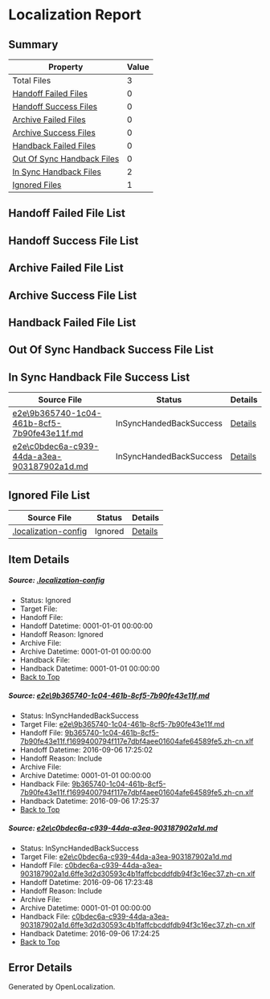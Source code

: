 # <a name='report-top'></a> Localization Report

## Summary
 Property | Value 
 -------- | ----- 
 Total Files | 3
[ Handoff Failed Files ](#handoff-failed-list)| 0
[ Handoff Success Files ](#handoff-success-list)| 0
[ Archive Failed Files ](#archive-failed-list)| 0
[ Archive Success Files ](#archive-success-list)| 0
[ Handback Failed Files ](#handback-failed-list)| 0
[ Out Of Sync Handback Files ](#outofsync-handback-success-list)| 0
[ In Sync Handback Files ](#insync-handback-success-list)| 2
[ Ignored Files ](#ignored-list)| 1

## <a name='handoff-failed-list'></a> Handoff Failed File List

## <a name='handoff-success-list'></a> Handoff Success File List

## <a name='archive-failed-list'></a> Archive Failed File List

## <a name='archive-success-list'></a> Archive Success File List

## <a name='handback-failed-list'></a> Handback Failed File List

## <a name='outofsync-handback-success-list'></a> Out Of Sync Handback Success File List

## <a name='insync-handback-success-list'></a> In Sync Handback File Success List
 Source File | Status | Details 
 ----------- | ------ | ------- 
 [e2e\9b365740-1c04-461b-8cf5-7b90fe43e11f.md](https://github.com/OpenLocalizationTestOrg/ol-test0/blob/c6773ea5c84dba20c0d3cff2f22216c332e31b85/e2e/9b365740-1c04-461b-8cf5-7b90fe43e11f.md) | InSyncHandedBackSuccess | [Details](#f1eb80f436033c92022dbc7391c6038c161a0a531)
 [e2e\c0bdec6a-c939-44da-a3ea-903187902a1d.md](https://github.com/OpenLocalizationTestOrg/ol-test0/blob/c3cbf53cd703fe5c857c65134ab3da3df5d421f1/e2e/c0bdec6a-c939-44da-a3ea-903187902a1d.md) | InSyncHandedBackSuccess | [Details](#918a3bb0fdd69a188d8d5636cea2b2c257ddbb8a2)

## <a name='ignored-list'></a> Ignored File List
 Source File | Status | Details 
 ----------- | ------ | ------- 
 [.localization-config](https://github.com/OpenLocalizationTestOrg/ol-test0/blob/c6773ea5c84dba20c0d3cff2f22216c332e31b85/.localization-config) | Ignored | [Details](#3d4f252ac210baf56311d7e97dcc2db10974dbd20)

## Item Details
##### <a name='3d4f252ac210baf56311d7e97dcc2db10974dbd20'></a> Source: [.localization-config](https://github.com/OpenLocalizationTestOrg/ol-test0/blob/c6773ea5c84dba20c0d3cff2f22216c332e31b85/.localization-config)
* Status: Ignored
* Target File: 
* Handoff File: 
* Handoff Datetime: 0001-01-01 00:00:00
* Handoff Reason: Ignored
* Archive File: 
* Archive Datetime: 0001-01-01 00:00:00
* Handback File: 
* Handback Datetime: 0001-01-01 00:00:00
* [Back to Top](#report-top)

##### <a name='f1eb80f436033c92022dbc7391c6038c161a0a531'></a> Source: [e2e\9b365740-1c04-461b-8cf5-7b90fe43e11f.md](https://github.com/OpenLocalizationTestOrg/ol-test0/blob/c6773ea5c84dba20c0d3cff2f22216c332e31b85/e2e/9b365740-1c04-461b-8cf5-7b90fe43e11f.md)
* Status: InSyncHandedBackSuccess
* Target File: [e2e\9b365740-1c04-461b-8cf5-7b90fe43e11f.md](https://github.com/OpenLocalizationTestOrg/ol-test0-zhcn/blob/80f7f5565d96eeeae4290fbe4685165f44860609/e2e/9b365740-1c04-461b-8cf5-7b90fe43e11f.md)
* Handoff File: [9b365740-1c04-461b-8cf5-7b90fe43e11f.f1699400794f117e7dbf4aee01604afe64589fe5.zh-cn.xlf](https://github.com/OpenLocalizationTestOrg/ol-test0-handoff/blob/a95bdddf489a26c9cd61209878e9099bee06881f/ol-handoff/OpenLocalizationTestOrg/ol-test0-zhcn/ci/ht/9b365740-1c04-461b-8cf5-7b90fe43e11f.f1699400794f117e7dbf4aee01604afe64589fe5.zh-cn.xlf)
* Handoff Datetime: 2016-09-06 17:25:02
* Handoff Reason: Include
* Archive File: 
* Archive Datetime: 0001-01-01 00:00:00
* Handback File: [9b365740-1c04-461b-8cf5-7b90fe43e11f.f1699400794f117e7dbf4aee01604afe64589fe5.zh-cn.xlf](https://github.com/OpenLocalizationTestOrg/ol-test0-handback/blob/5769dbd1470f46d83677749828b21ebb31573ac0/ol-handback/OpenLocalizationTestOrg/ol-test0-zhcn/ci/ht/9b365740-1c04-461b-8cf5-7b90fe43e11f.f1699400794f117e7dbf4aee01604afe64589fe5.zh-cn.xlf)
* Handback Datetime: 2016-09-06 17:25:37
* [Back to Top](#report-top)

##### <a name='918a3bb0fdd69a188d8d5636cea2b2c257ddbb8a2'></a> Source: [e2e\c0bdec6a-c939-44da-a3ea-903187902a1d.md](https://github.com/OpenLocalizationTestOrg/ol-test0/blob/c3cbf53cd703fe5c857c65134ab3da3df5d421f1/e2e/c0bdec6a-c939-44da-a3ea-903187902a1d.md)
* Status: InSyncHandedBackSuccess
* Target File: [e2e\c0bdec6a-c939-44da-a3ea-903187902a1d.md](https://github.com/OpenLocalizationTestOrg/ol-test0-zhcn/blob/ed2bc387f949a2cde4464978808b3d9b4261dc07/e2e/c0bdec6a-c939-44da-a3ea-903187902a1d.md)
* Handoff File: [c0bdec6a-c939-44da-a3ea-903187902a1d.6ffe3d2d30593c4b1faffcbcddfdb94f3c16ec37.zh-cn.xlf](https://github.com/OpenLocalizationTestOrg/ol-test0-handoff/blob/ec36fb28c8f690d14a17815a7ebb0cb36672504d/ol-handoff/OpenLocalizationTestOrg/ol-test0-zhcn/ci/ht/c0bdec6a-c939-44da-a3ea-903187902a1d.6ffe3d2d30593c4b1faffcbcddfdb94f3c16ec37.zh-cn.xlf)
* Handoff Datetime: 2016-09-06 17:23:48
* Handoff Reason: Include
* Archive File: 
* Archive Datetime: 0001-01-01 00:00:00
* Handback File: [c0bdec6a-c939-44da-a3ea-903187902a1d.6ffe3d2d30593c4b1faffcbcddfdb94f3c16ec37.zh-cn.xlf](https://github.com/OpenLocalizationTestOrg/ol-test0-handback/blob/ef31116891b9f207b79e45255ef93dc5b17945cb/ol-handback/OpenLocalizationTestOrg/ol-test0-zhcn/ci/ht/c0bdec6a-c939-44da-a3ea-903187902a1d.6ffe3d2d30593c4b1faffcbcddfdb94f3c16ec37.zh-cn.xlf)
* Handback Datetime: 2016-09-06 17:24:25
* [Back to Top](#report-top)


## Error Details

Generated by OpenLocalization.
